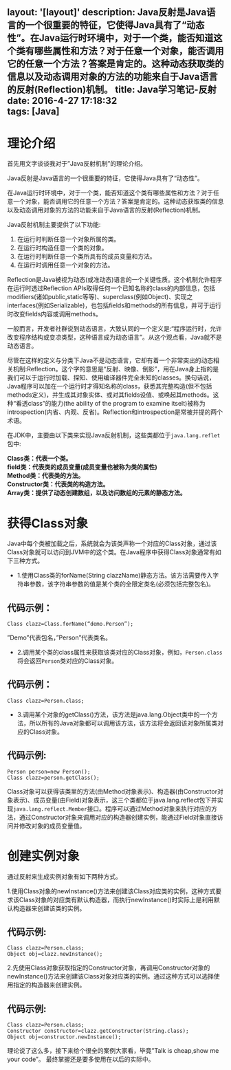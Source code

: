 layout: '[layout]'
description: Java反射是Java语言的一个很重要的特征，它使得Java具有了“动态性”。在Java运行时环境中，对于一个类，能否知道这个类有哪些属性和方法？对于任意一个对象，能否调用它的任意一个方法？答案是肯定的。这种动态获取类的信息以及动态调用对象的方法的功能来自于Java语言的反射(Reflection)机制。
title: Java学习笔记-反射
date: 2016-4-27 17:18:32  
tags: [Java]
---

# 理论介绍 #
首先用文字谈谈我对于”Java反射机制”的理论介绍。

Java反射是Java语言的一个很重要的特征，它使得Java具有了“动态性”。

在Java运行时环境中，对于一个类，能否知道这个类有哪些属性和方法？对于任意一个对象，能否调用它的任意一个方法？答案是肯定的。这种动态获取类的信息以及动态调用对象的方法的功能来自于Java语言的反射(Reflection)机制。

Java反射机制主要提供了以下功能:

1. 在运行时判断任意一个对象所属的类。
2. 在运行时构造任意一个类的对象。
3. 在运行时判断任意一个类所具有的成员变量和方法。
4. 在运行时调用任意一个对象的方法。

Reflection是Java被视为动态(或准动态)语言的一个关键性质。这个机制允许程序在运行时透过Reflection APIs取得任何一个已知名称的class的内部信息，包括modifiers(诸如public,static等等)、superclass(例如Object)、实现之interfaces(例如Serializable)，也包括fields和methods的所有信息，并可于运行时改变fields内容或调用methods。

一般而言，开发者社群说到动态语言，大致认同的一个定义是:“程序运行时，允许改变程序结构或变凉类型，这种语言成为动态语言”。从这个观点看，Java就不是动态语言。

尽管在这样的定义与分类下Java不是动态语言，它却有着一个非常突出的动态相关机制:Reflection。这个字的意思是“反射、映像、倒影”，用在Java身上指的是我们可以于运行时加载、探知、使用编译器件完全未知的classes。换句话说，Java程序可以加在一个运行时才得知名称的class，获悉其完整构造(但不包括methods定义)，并生成其对象实体、或对其fields设值、或唤起其methods。这种“看透class”的能力(the ability of the program to examine itselt)被称为introspection(内省、内观、反省)。Reflection和introspection是常被并提的两个术语。

在JDK中，主要由以下类来实现Java反射机制，这些类都位于`java.lang.reflet`包中:

**Class类：代表一个类。  
field类：代表类的成员变量(成员变量也被称为类的属性)  
Method类：代表类的方法。   
Constructor类：代表类的构造方法。  
Array类：提供了动态创建数组，以及访问数组的元素的静态方法。**
# 获得Class对象 #

Java中每个类被加载之后，系统就会为该类声称一个对应的Class对象，通过该Class对象就可以访问到JVM中的这个类。在Java程序中获得Class对象通常有如下三种方式。


- 1.使用Class类的forName(String clazzName)静态方法。该方法需要传入字符串参数，该字符串参数的值是某个类的全限定类名(必须包括完整包名)。

## 代码示例： ##

    Class clazz=Class.forName(“demo.Person”);

”Demo”代表包名，”Person”代表类名。

- 2.调用某个类的class属性来获取该类对应的Class对象，例如，`Person.class`将会返回`Person`类对应的Class对象。

## 代码示例： ##

    Class clazz=Person.class;

- 3.调用某个对象的getClass()方法，该方法是java.lang.Object类中的一个方法，所以所有的Java对象都可以调用该方法，该方法将会返回该对象所属类对应的Class对象。

## 代码示例: ##

	Person person=new Person();
	Class clazz=person.getClass();

Class对象可以获得该类里的方法(由Method对象表示)、构造器(由Constructor对象表示)、成员变量(由Field)对象表示，这三个类都位于java.lang.reflect包下并实现`java.lang.reflect.Member`接口。程序可以通过Method对象来执行对应的方法，通过Constructor对象来调用对应的构造器创建实例，能通过Field对象直接访问并修改对象的成员变量值。

# 创建实例对象 #

通过反射来生成实例对象有如下两种方式。

1.使用Class对象的newInstance()方法来创建该Class对应类的实例，这种方式要求该Class对象的对应类有默认构造器，而执行newInstance()时实际上是利用默认构造器来创建该类的实例。

## 代码示例: ##

	Class clazz=Person.class;
	Object obj=clazz.newInstance();

2.先使用Class对象获取指定的Constructor对象，再调用Constructor对象的newInstance()方法来创建该Class对象对应类的实例。通过这种方式可以选择使用指定的构造器来创建实例。

## 代码示例: ##

	Class clazz=Person.class;
	Constructor constructor=clazz.getConstructor(String.class);
	Object obj=constructor.newInstance();



理论说了这么多，接下来给个很全的案例大家看，毕竟”Talk is cheap,show me your code”。   最终掌握还是要多使用在以后的实际中。
